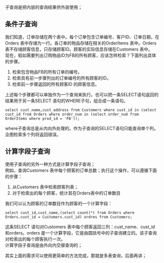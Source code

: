 子查询是把内层的查询结果供外层使用；

## 条件子查询
我们知道，订单存储在两个表中。每个订单包含订单编号、客户ID、订单日期，在Orders 表中存储为一行。各订单的物品存储在相关的OrderItems 表中。Orders 表不存储顾客信息，只存储顾客ID。顾客的实际信息存储在Customers 表中。  
现在，假如需要列出订购物品ID为FB的所有顾客，应该怎样检索？下面列出具体的步骤。  
1)	检索包含物品FB的所有订单的编号。
2)	检索具有前一步骤列出的订单编号的所有顾客的ID。
3)	检索前一步骤返回的所有顾客ID 的顾客信息。

上述每个步骤都可以单独作为一个查询来执行。也可以把一条SELECT语句返回的结果用于另一条SELECT 语句的WHERE子句，组合成一条语句。
```
select cust_name,cust_address from Customers where cust_id in (select cust_id from Orders where order_num in (select order_num from OrderItems where prod_id = 'FB'));
```
where子查询总是从内向外处理的。作为子查询的SELECT语句只能查询单个列。企图检索多个列将返回错误。

## 计算字段子查询
使用子查询的另外一种方式是计算字段子查询；  
例如，查询Customers 表中每个顾客的订单总数；执行这个操作，可以遵循下面的步骤：  
1)	从Customers 表中检索顾客列表；
2)	对于检索出的每个顾客，统计其在Orders表中的订单数目

我们可以认为顾客的订单数目作为顾客的一个计算字段：
```
select cust_id,cust_name,(select count(*) from Orders where Orders.cust_id = Customers.cust_id) ordres from Customers;
```
这条SELECT 语句对Customers 表中每个顾客返回三列：cust_name、cust_id 和orders。orders 是一个计算字段，它是由圆括号中的子查询建立的。该子查询对检索出的每个顾客执行一次。  
计算字段子查询是由外向内交替查询的；

其实上面的需求可以使用更简单的方法完成，那就是多表查询，后面再讲；